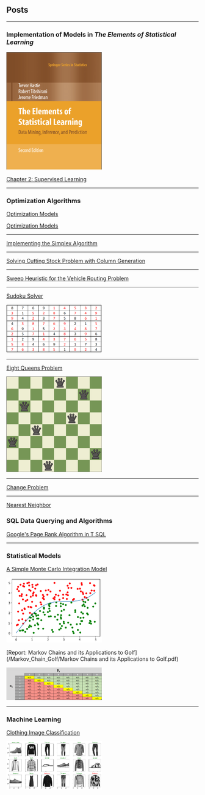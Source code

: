 ## Posts

---

### Implementation of Models in ***The Elements of Statistical Learning***

<img src="images/EOSL.png" alt="drawing" width="250"/>

[Chapter 2: Supervised Learning](/ElementsOfStatisticalLearning/Chapter2/ElementsOfStatisticalLearning2.html)

---

### Optimization Algorithms 

<a href="https://masonweld.github.io/optimization/index.html">Optimization Models</a>


[Optimization Models](/optimization/index.html)

---

[Implementing the Simplex Algorithm](/Simplex/simplex.md)

---

[Solving Cutting Stock Problem with Column Generation](/Column_Generation/cutting_stock.md)

---

[Sweep Heuristic for the Vehicle Routing Problem](/Sweep/VRP_Sweep.md)

---
[Sudoku Solver](/Sudoku_Solver/Sudoku_Solver.md)

<img src="images/grid.png" alt="drawing" width="250"/>

---
[Eight Queens Problem](/eight_queens/eight_queens.md)

<img src="images/queens.png" alt="drawing" width="250"/>

---
[Change Problem](/Change_Problem/change.md)

---
[Nearest Neighbor](/nn_tsp/nn_tsp.md)


### SQL Data Querying and Algorithms

[Google's Page Rank Algorithm in T SQL](/PageRank/PageRank.md)

---

### Statistical Models

<a href="https://masonweld.github.io/MonteCarlo/index.html">A Simple Monte Carlo Integration Model</a>

<img src="images/output_16_0.png" alt="drawing" width="250"/>

[Report: Markov Chains and its Applications to Golf](/Markov_Chain_Golf/Markov Chains and its Applications to Golf.pdf)

<img src="images/markov.png" alt="drawing" width="250"/>

---

### Machine Learning

[Clothing Image Classification](/Image_ML/image_ml.md)

<img src="/images/output_17_0.png" alt="drawing" width="250"/>
